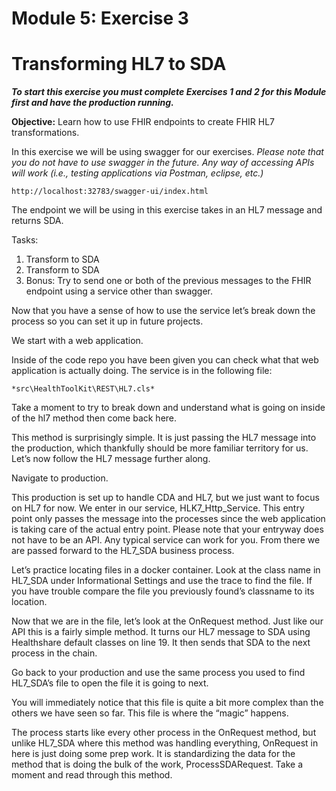 # Module 5: Exercise 3


# Transforming HL7 to SDA

***To start this exercise you must complete Exercises 1 and 2 for this Module first and have the production running.***

**Objective:** Learn how to use FHIR endpoints to create FHIR HL7 transformations. 

In this exercise we will be using swagger for our exercises. *Please note that you do not have to use swagger in the future. Any way of accessing APIs will work (i.e., testing applications via Postman, eclipse, etc.)*

	http://localhost:32783/swagger-ui/index.html

The endpoint we will be using in this exercise takes in an HL7 message and returns SDA.

Tasks:

1. Transform to SDA
2. Transform to SDA
3. Bonus: Try to send one or both of the previous messages to the FHIR endpoint using a service other than swagger.

Now that you have a sense of how to use the service let’s break down the process so you can set it up in future projects.

We start with a web application. 

Inside of the code repo you have been given you can check what that web application is actually doing. The service is in the following file: 

	*src\HealthToolKit\REST\HL7.cls*

Take a moment to try to break down and understand what is going on inside of the hl7 method then come back here.

This method is surprisingly simple. It is just passing the HL7 message into the production, which thankfully should be more familiar territory for us. Let’s now follow the HL7 message further along.

Navigate to production.

This production is set up to handle CDA and HL7, but we just want to focus on HL7 for now. We enter in our service, HLK7_Http_Service. This entry point only passes the message into the processes since the web application is taking care of the actual entry point. Please note that your entryway does not have to be an API. Any typical service can work for you. From there we are passed forward to the HL7_SDA business process. 

Let’s practice locating files in a docker container. Look at the class name in HL7_SDA under Informational Settings and use the trace to find the file. If you have trouble compare the file you previously found’s classname to its location.

Now that we are in the file, let’s look at the OnRequest method. Just like our API this is a fairly simple method. It turns our HL7 message to SDA using Healthshare default classes on line 19. It then sends that SDA to the next process in the chain.

Go back to your production and use the same process you used to find HL7_SDA’s file to open the file it is going to next.

You will immediately notice that this file is quite a bit more complex than the others we have seen so far. This file is where the “magic” happens. 

The process starts like every other process in the OnRequest method, but unlike HL7_SDA where this method was handling everything, OnRequest in here is just doing some prep work. It is standardizing the data for the method that is doing the bulk of the work, ProcessSDARequest. Take a moment and read through this method. 
